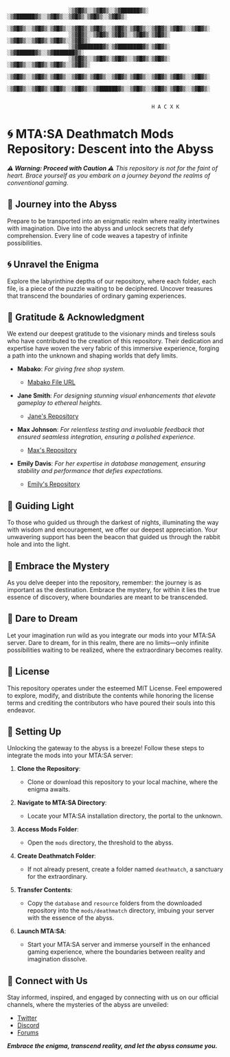                         ░▒▓█▓▒░░▒▓█▓▒░░▒▓██████▓▒░ ░▒▓██████▓▒░░▒▓█▓▒░░▒▓█▓▒░▒▓█▓▒░░▒▓█▓▒░ 
                        ░▒▓█▓▒░░▒▓█▓▒░▒▓█▓▒░░▒▓█▓▒░▒▓█▓▒░░▒▓█▓▒░▒▓█▓▒░░▒▓█▓▒░▒▓█▓▒░░▒▓█▓▒░ 
                        ░▒▓█▓▒░░▒▓█▓▒░▒▓█▓▒░░▒▓█▓▒░▒▓█▓▒░      ░▒▓█▓▒░░▒▓█▓▒░▒▓█▓▒░░▒▓█▓▒░ 
                        ░▒▓████████▓▒░▒▓████████▓▒░▒▓█▓▒░       ░▒▓██████▓▒░░▒▓███████▓▒░  
                        ░▒▓█▓▒░░▒▓█▓▒░▒▓█▓▒░░▒▓█▓▒░▒▓█▓▒░      ░▒▓█▓▒░░▒▓█▓▒░▒▓█▓▒░░▒▓█▓▒░ 
                        ░▒▓█▓▒░░▒▓█▓▒░▒▓█▓▒░░▒▓█▓▒░▒▓█▓▒░░▒▓█▓▒░▒▓█▓▒░░▒▓█▓▒░▒▓█▓▒░░▒▓█▓▒░ 
                        ░▒▓█▓▒░░▒▓█▓▒░▒▓█▓▒░░▒▓█▓▒░░▒▓██████▓▒░░▒▓█▓▒░░▒▓█▓▒░▒▓█▓▒░░▒▓█▓▒░ 
                                                                   
                                                                   
                                                   H A C X K
# 🌀 MTA:SA Deathmatch Mods Repository: Descent into the Abyss

_**⚠️ Warning: Proceed with Caution ⚠️**_
_This repository is not for the faint of heart. Brace yourself as you embark on a journey beyond the realms of conventional gaming._

## 🌌 Journey into the Abyss

Prepare to be transported into an enigmatic realm where reality intertwines with imagination. Dive into the abyss and unlock secrets that defy comprehension. Every line of code weaves a tapestry of infinite possibilities.

## 🌀 Unravel the Enigma

Explore the labyrinthine depths of our repository, where each folder, each file, is a piece of the puzzle waiting to be deciphered. Uncover treasures that transcend the boundaries of ordinary gaming experiences.

## 🙏 Gratitude & Acknowledgment

We extend our deepest gratitude to the visionary minds and tireless souls who have contributed to the creation of this repository. Their dedication and expertise have woven the very fabric of this immersive experience, forging a path into the unknown and shaping worlds that defy limits.

- **Mabako**: _For giving free shop system._
  - [Mabako File URL](https://community.multitheftauto.com/index.php?p=resources&s=details&id=4)

- **Jane Smith**: _For designing stunning visual enhancements that elevate gameplay to ethereal heights._
  - [Jane's Repository](https://github.com/janesmith)

- **Max Johnson**: _For relentless testing and invaluable feedback that ensured seamless integration, ensuring a polished experience._
  - [Max's Repository](https://github.com/maxjohnson)

- **Emily Davis**: _For her expertise in database management, ensuring stability and performance that defies expectations._
  - [Emily's Repository](https://github.com/emilydavis)

## 🌟 Guiding Light

To those who guided us through the darkest of nights, illuminating the way with wisdom and encouragement, we offer our deepest appreciation. Your unwavering support has been the beacon that guided us through the rabbit hole and into the light.

## 🌌 Embrace the Mystery

As you delve deeper into the repository, remember: the journey is as important as the destination. Embrace the mystery, for within it lies the true essence of discovery, where boundaries are meant to be transcended.

## 🎩 Dare to Dream

Let your imagination run wild as you integrate our mods into your MTA:SA server. Dare to dream, for in this realm, there are no limits—only infinite possibilities waiting to be realized, where the extraordinary becomes reality.

## 📜 License

This repository operates under the esteemed MIT License. Feel empowered to explore, modify, and distribute the contents while honoring the license terms and crediting the contributors who have poured their souls into this endeavor.

## 🔧 Setting Up

Unlocking the gateway to the abyss is a breeze! Follow these steps to integrate the mods into your MTA:SA server:

1. **Clone the Repository**:
   - Clone or download this repository to your local machine, where the enigma awaits.

2. **Navigate to MTA:SA Directory**:
   - Locate your MTA:SA installation directory, the portal to the unknown.

3. **Access Mods Folder**:
   - Open the `mods` directory, the threshold to the abyss.

4. **Create Deathmatch Folder**:
   - If not already present, create a folder named `deathmatch`, a sanctuary for the extraordinary.

5. **Transfer Contents**:
   - Copy the `database` and `resource` folders from the downloaded repository into the `mods/deathmatch` directory, imbuing your server with the essence of the abyss.

6. **Launch MTA:SA**:
   - Start your MTA:SA server and immerse yourself in the enhanced gaming experience, where the boundaries between reality and imagination dissolve.

## 🔗 Connect with Us

Stay informed, inspired, and engaged by connecting with us on our official channels, where the mysteries of the abyss are unveiled:

- [Twitter](https://twitter.com/MTASAOfficial)
- [Discord](https://discord.com/MTASAOfficial)
- [Forums](https://forum.mtasa.com/)

_**Embrace the enigma, transcend reality, and let the abyss consume you.**_
